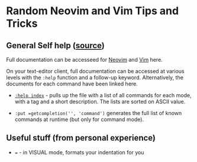 # Random Neovim and Vim Tips and Tricks

## General Self help ([source](https://vi.stackexchange.com/questions/36435/complete-list-of-all-vim-commands))

Full documentation can be accesseed for [Neovim](https://neo.vimhelp.org/) and [Vim](https://vimhelp.org/) here.

On your text-editor client, full documentation can be accessed at various levels with the `:help` function and a follow-up keyword. Alternatively, the documents for each command have been linked here.

- [`:help index`](https://vimhelp.org/index.txt.html) - pulls up the file with a list of all commands for each mode, with a tag and a short description. The lists are sorted on ASCII value.

- `:put =getcompletion('', 'command')` generates the full list of known commands at runtime (but only for command mode).

## Useful stuff (from personal experience)

- `=` - in VISUAL mode, formats your indentation for you
